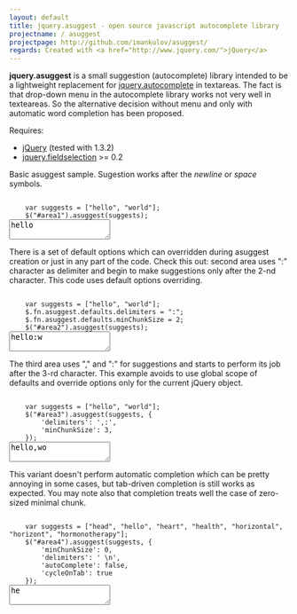 ```yaml
---
layout: default
title: jquery.asuggest - open source javascript autocomplete library
projectname: / asuggest
projectpage: http://github.com/imankulov/asuggest/
regards: Created with <a href="http://www.jquery.com/">jQuery</a>
---
```



<script type="text/javascript">
    $(document).ready(function(){
        $(".jscode").each(function(){
            eval($(this).text());
        });
    });
</script>


**jquery.asuggest** is a small suggestion (autocomplete) library intended to be
a lightweight replacement for [jquery.autocomplete][autocomplete] in textareas.
The fact is that drop-down menu in the autocomplete library works not very well
in texteareas. So the alternative decision without menu and only with automatic
word completion has been proposed.

Requires:
 - [jQuery][jquery] (tested with 1.3.2)
 - [jquery.fieldselection][fieldselection] >= 0.2 

Basic asuggest sample. Sugestion works after the *newline* or *space* symbols.

<code class="jscode">
    var suggests = ["hello", "world"];
    $("#area1").asuggest(suggests);
</code>

<textarea id="area1">hello</textarea>

There is a set of default options which can overridden during asuggest creation
or just in any part of the code. Check this out: second area uses ":" character
as delimiter and begin to make suggestions only after the 2-nd character. This
code uses default options overriding.


<code class="jscode">
    var suggests = ["hello", "world"];
    $.fn.asuggest.defaults.delimiters = ":";
    $.fn.asuggest.defaults.minChunkSize = 2;
    $("#area2").asuggest(suggests);
</code>


<textarea id="area2">hello:w</textarea>

The third area uses "," and ":" for suggestions and starts to perform its job
after the 3-rd character. This example avoids to use global scope of defaults
and override options only for the current jQuery object.

<code class="jscode">
    var suggests = ["hello", "world"];
    $("#area3").asuggest(suggests, {
        'delimiters': ',:',
        'minChunkSize': 3,
    });
</code>

<textarea id="area3">hello,wo</textarea>

<p>This variant doesn't perform automatic completion which can be pretty
annoying in some cases, but tab-driven completion is still works as
expected. You may note also that completion treats well the case of zero-sized
minimal chunk.</p>

<code class='jscode'>
    var suggests = ["head", "hello", "heart", "health", "horizontal", "horizont", "hormonotherapy"];
    $("#area4").asuggest(suggests, {
        'minChunkSize': 0,
        'delimiters': ' \n',
        'autoComplete': false,
        'cycleOnTab': true
    });
</code>
<textarea id='area4'>he</textarea>

[autocomplete]: http://bassistance.de/jquery-plugins/jquery-plugin-autocomplete/ "jQuery Autocomplete"
[fieldselection]: http://labs.0xab.cd/jquery/fieldselection/0.2.3-test/ "jQuery fieldsepection"
[jquery]: http://www.jquery.com/ "jQuery"
